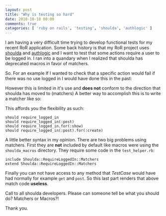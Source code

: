 ```yaml
--- 
layout: post
title: "Why is testing so hard"
date: 2010-10-18 00:00
comments: true
catagories: [ 'ruby on rails', 'testing', 'shoulda', 'authlogic' ]
---
```

I am having a very difficult time trying to develop functional tests for my
recent RoR application. Some back history is that my RoR project uses
[shoulda][] and [authlogic][] and I want to test that some actions require a
user to be logged in. I ran into a quandary when I realized that shoulda has
deprecated macros in favor of matchers.

So. For an example If I wanted to check that a specific action would fail if
there was no use logged in I would have done this in the past:

<script src="http://gist.github.com/632707.js?file=require_logged_in_macro.rb"> </script>

However this is limited in it's use and **does not** conform to the direction
that shoulda has moved to (matchers) A better way to accomplish this is to
write a matcher like so:

<script src="http://gist.github.com/632707.js?file=require_logged_in.rb"> </script>

This affords you the flexibility as such:

    should require_logged_in
    should require_logged_in(:post)
    should require_logged_in.for(:show)
    should require_logged_in(:post).for(:create)

A little better syntax in my opinion. There are two big problems using
matchers. First they are **not** included by default like macros were using
the `shoulda_macros` directory. They require some code in the
`test_helper.rb`:

    include Shoulda::RequireLoggedIn::Matchers
    extend Shoulda::RequireLoggedIn::Matchers

Finally you can not have access to any method that _TestCase_ would have
had normally for example `get` and `post`. So this last part renders that above
match code **useless**.

Call to all shoulda developers. Please can someone tell be what you should do?
Matchers or Macros?!

Thank you.

[shoulda]: http://github.com/thoughtbot/shoulda
[authlogic]: http://github.com/binarylogic/authlogic
